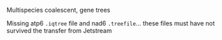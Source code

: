 Multispecies coalescent, gene trees

Missing atp6 `.iqtree` file and nad6 `.treefile`... these files must have not survived the transfer from Jetstream
